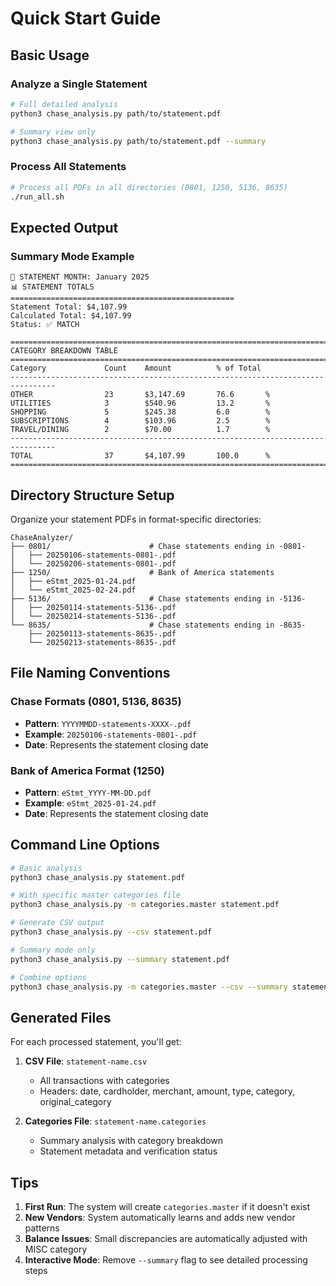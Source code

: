# Quick Start Guide

## Basic Usage

### Analyze a Single Statement
```bash
# Full detailed analysis
python3 chase_analysis.py path/to/statement.pdf

# Summary view only
python3 chase_analysis.py path/to/statement.pdf --summary
```

### Process All Statements
```bash
# Process all PDFs in all directories (0801, 1250, 5136, 8635)
./run_all.sh
```

## Expected Output

### Summary Mode Example
```
📅 STATEMENT MONTH: January 2025
📊 STATEMENT TOTALS
==================================================
Statement Total: $4,107.99
Calculated Total: $4,107.99
Status: ✅ MATCH

================================================================================
CATEGORY BREAKDOWN TABLE
================================================================================
Category             Count    Amount          % of Total  
--------------------------------------------------------------------------------
OTHER                23       $3,147.69       76.6       %
UTILITIES            3        $540.96         13.2       %
SHOPPING             5        $245.38         6.0        %
SUBSCRIPTIONS        4        $103.96         2.5        %
TRAVEL/DINING        2        $70.00          1.7        %
--------------------------------------------------------------------------------
TOTAL                37       $4,107.99       100.0      %
================================================================================
```

## Directory Structure Setup

Organize your statement PDFs in format-specific directories:

```
ChaseAnalyzer/
├── 0801/                      # Chase statements ending in -0801-
│   ├── 20250106-statements-0801-.pdf
│   └── 20250206-statements-0801-.pdf
├── 1250/                      # Bank of America statements
│   ├── eStmt_2025-01-24.pdf
│   └── eStmt_2025-02-24.pdf
├── 5136/                      # Chase statements ending in -5136-
│   ├── 20250114-statements-5136-.pdf
│   └── 20250214-statements-5136-.pdf
└── 8635/                      # Chase statements ending in -8635-
    ├── 20250113-statements-8635-.pdf
    └── 20250213-statements-8635-.pdf
```

## File Naming Conventions

### Chase Formats (0801, 5136, 8635)
- **Pattern**: `YYYYMMDD-statements-XXXX-.pdf`
- **Example**: `20250106-statements-0801-.pdf`
- **Date**: Represents the statement closing date

### Bank of America Format (1250)
- **Pattern**: `eStmt_YYYY-MM-DD.pdf`  
- **Example**: `eStmt_2025-01-24.pdf`
- **Date**: Represents the statement closing date

## Command Line Options

```bash
# Basic analysis
python3 chase_analysis.py statement.pdf

# With specific master categories file
python3 chase_analysis.py -m categories.master statement.pdf

# Generate CSV output
python3 chase_analysis.py --csv statement.pdf

# Summary mode only
python3 chase_analysis.py --summary statement.pdf

# Combine options
python3 chase_analysis.py -m categories.master --csv --summary statement.pdf
```

## Generated Files

For each processed statement, you'll get:

1. **CSV File**: `statement-name.csv`
   - All transactions with categories
   - Headers: date, cardholder, merchant, amount, type, category, original_category

2. **Categories File**: `statement-name.categories` 
   - Summary analysis with category breakdown
   - Statement metadata and verification status

## Tips

1. **First Run**: The system will create `categories.master` if it doesn't exist
2. **New Vendors**: System automatically learns and adds new vendor patterns
3. **Balance Issues**: Small discrepancies are automatically adjusted with MISC category
4. **Interactive Mode**: Remove `--summary` flag to see detailed processing steps